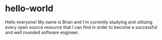 # hello-world
Hello everyone! My name is Brian and I'm currently studying and utilizing every open source resource that I can find in order to become a successful and well rounded software engineer.

